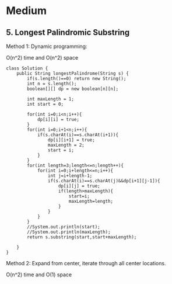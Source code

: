 # Medium

## 5. Longest Palindromic Substring

Method 1: Dynamic programming:

O\(n^2\) time and O\(n^2\) space

```text
class Solution {
    public String longestPalindrome(String s) {
        if(s.length()==0) return new String();
        int n = s.length();
        boolean[][] dp = new boolean[n][n];
        
        int maxLength = 1;
        int start = 0;
        
        for(int i=0;i<n;i++){
            dp[i][i] = true;
        }
        for(int i=0;i+1<n;i++){
            if(s.charAt(i)==s.charAt(i+1)){
                dp[i][i+1] = true;
                maxLength = 2;
                start = i;
            }
        }
        for(int length=3;length<=n;length++){
            for(int i=0;i+length<=n;i++){
                int j=i+length-1;
                if(s.charAt(i)==s.charAt(j)&&dp[i+1][j-1]){
                    dp[i][j] = true;
                    if(length>maxLength){
                        start=i;
                        maxLength=length;
                    }
                }
            }
        }
        //System.out.println(start);
        //System.out.println(maxLength);
        return s.substring(start,start+maxLength);
        
    }
}
```

Method 2: Expand from center, iterate through all center locations.

O\(n^2\) time and O\(1\) space



